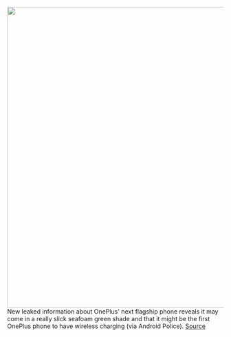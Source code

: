 <img src='https://cdn.vox-cdn.com/thumbor/F8YfMXvt_dbIgcPQDnai2Mkn424=/0x0:680x420/1200x800/filters:focal(286x156:394x264)/cdn.vox-cdn.com/uploads/chorus_image/image/66559328/EUBXzIsWAAAG5Aq__1_.0.jpeg' width='700px' /><br/>
New leaked information about OnePlus' next flagship phone reveals it may come in a really slick seafoam green shade and that it might be the first OnePlus phone to have wireless charging (via Android Police).
<a href='https://www.theverge.com/2020/3/26/21195464/oneplus-8-pro-leak-green-color-wireless-charging-5g-120-hz'> Source <a/>